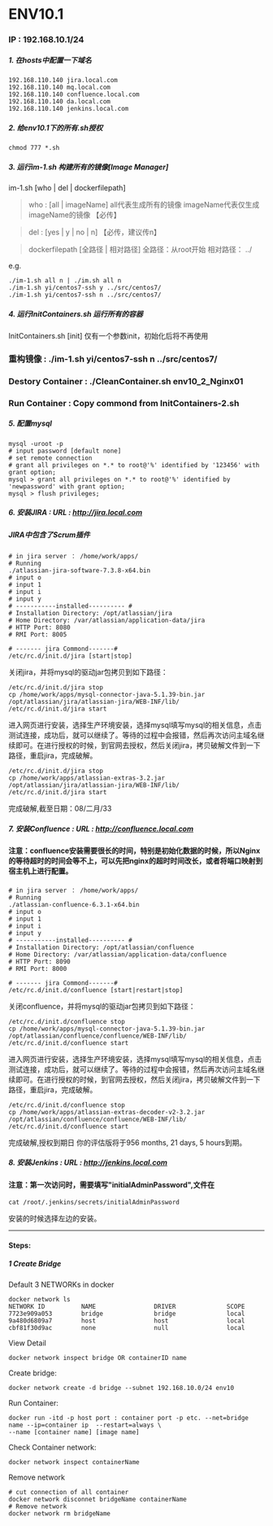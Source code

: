 # ENV10.1

### IP : 192.168.10.1/24

##### 1. 在hosts中配置一下域名
~~~
192.168.110.140 jira.local.com
192.168.110.140 mq.local.com
192.168.110.140 confluence.local.com
192.168.110.140 da.local.com
192.168.110.140 jenkins.local.com
~~~

##### 2. 给env10.1下的所有.sh授权
~~~
chmod 777 *.sh
~~~

##### 3. 运行im-1.sh 构建所有的镜像[Image Manager]
im-1.sh [who | del | dockerfilepath]
> who : [all | imageName] all代表生成所有的镜像  imageName代表仅生成imageName的镜像 【必传】

> del : [yes | y | no | n] 【必传，建议传n】

> dockerfilepath [全路径 | 相对路径] 全路径：从root开始 相对路径： ../

e.g.
~~~
./im-1.sh all n | ./im.sh all n
./im-1.sh yi/centos7-ssh y ../src/centos7/
./im-1.sh yi/centos7-ssh n ../src/centos7/
~~~


##### 4. 运行InitContainers.sh 运行所有的容器

InitContainers.sh [init] 仅有一个参数init，初始化后将不再使用

### 重构镜像 : ./im-1.sh yi/centos7-ssh n ../src/centos7/

### Destory Container : ./CleanContainer.sh env10_2_Nginx01

### Run Container : Copy commond from InitContainers-2.sh

##### 5. 配置mysql
~~~
mysql -uroot -p
# input password [default none]
# set remote connection
# grant all privileges on *.* to root@'%' identified by '123456' with grant option;
mysql > grant all privileges on *.* to root@'%' identified by 'newpassword' with grant option;
mysql > flush privileges;
~~~

##### 6. 安装JIRA : URL : http://jira.local.com
##### JIRA中包含了Scrum插件
~~~
# in jira server ： /home/work/apps/
# Running 
./atlassian-jira-software-7.3.8-x64.bin
# input o
# input 1
# input i
# input y
# -----------installed---------- #
# Installation Directory: /opt/atlassian/jira
# Home Directory: /var/atlassian/application-data/jira
# HTTP Port: 8080
# RMI Port: 8005

# ------- jira Commond-------#
/etc/rc.d/init.d/jira [start|stop]
~~~

关闭jira，并将mysql的驱动jar包拷贝到如下路径：
~~~
/etc/rc.d/init.d/jira stop
cp /home/work/apps/mysql-connector-java-5.1.39-bin.jar /opt/atlassian/jira/atlassian-jira/WEB-INF/lib/
/etc/rc.d/init.d/jira start
~~~
进入网页进行安装，选择生产环境安装，选择mysql填写mysql的相关信息，点击测试连接，成功后，就可以继续了。等待的过程中会报错，然后再次访问主域名继续即可。在进行授权的时候，到官网去授权，然后关闭jira，拷贝破解文件到一下路径，重启jira，完成破解。
~~~
/etc/rc.d/init.d/jira stop
cp /home/work/apps/atlassian-extras-3.2.jar /opt/atlassian/jira/atlassian-jira/WEB-INF/lib/
/etc/rc.d/init.d/jira start
~~~
完成破解,截至日期：08/二月/33


##### 7. 安装Confluence : URL : http://confluence.local.com
#### 注意：confluence安装需要很长的时间，特别是初始化数据的时候，所以Nginx的等待超时的时间会等不上，可以先把nginx的超时时间改长，或者将端口映射到宿主机上进行配置。
~~~
# in jira server ： /home/work/apps/
# Running 
./atlassian-confluence-6.3.1-x64.bin
# input o
# input 1
# input i
# input y
# -----------installed---------- #
# Installation Directory: /opt/atlassian/confluence
# Home Directory: /var/atlassian/application-data/confluence
# HTTP Port: 8090
# RMI Port: 8000

# ------- jira Commond-------#
/etc/rc.d/init.d/confluence [start|restart|stop]
~~~

关闭confluence，并将mysql的驱动jar包拷贝到如下路径：
~~~
/etc/rc.d/init.d/confluence stop
cp /home/work/apps/mysql-connector-java-5.1.39-bin.jar /opt/atlassian/confluence/confluence/WEB-INF/lib/
/etc/rc.d/init.d/confluence start
~~~
进入网页进行安装，选择生产环境安装，选择mysql填写mysql的相关信息，点击测试连接，成功后，就可以继续了。等待的过程中会报错，然后再次访问主域名继续即可。在进行授权的时候，到官网去授权，然后关闭jira，拷贝破解文件到一下路径，重启jira，完成破解。
~~~
/etc/rc.d/init.d/confluence stop
cp /home/work/apps/atlassian-extras-decoder-v2-3.2.jar /opt/atlassian/confluence/confluence/WEB-INF/lib/
/etc/rc.d/init.d/confluence start
~~~
完成破解,授权到期日	你的评估版将于956 months, 21 days, 5 hours到期。


##### 8. 安装Jenkins : URL : http://jenkins.local.com
#### 注意：第一次访问时，需要填写"initialAdminPassword",文件在
~~~
cat /root/.jenkins/secrets/initialAdminPassword
~~~
安装的时候选择左边的安装。



---

#### Steps:
##### 1 Create Bridge
Default 3 NETWORKs in docker
~~~
docker network ls
NETWORK ID          NAME                DRIVER              SCOPE
7723e909a053        bridge              bridge              local
9a480d6809a7        host                host                local
cbf81f30d9ac        none                null                local
~~~
View Detail
~~~
docker network inspect bridge OR containerID name
~~~

Create bridge:
~~~
docker network create -d bridge --subnet 192.168.10.0/24 env10
~~~

Run Container:
~~~
docker run -itd -p host port : container port -p etc. --net=bridge name --ip=container ip  --restart=always \
--name [container name] [image name]
~~~

Check Container network:
~~~
docker network inspect containerName 
~~~

Remove network
~~~
# cut connection of all container
docker network disconnet bridgeName containerName
# Remove network
docker network rm bridgeName
~~~




